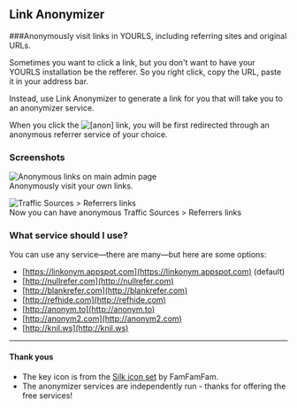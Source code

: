 ## Link Anonymizer
###Anonymously visit links in YOURLS, including referring sites and original URLs.

Sometimes you want to click a link, but you don't want to have your YOURLS installation be the refferer. So you right click, copy the URL, paste it in your address bar. 

Instead, use Link Anonymizer to generate a link for you that will take you to an anonymizer service.

When you click the ![[anon]](https://raw.github.com/katzwebservices/YOURLS-Link-Anonymizer/master/key_go.png) link, you will be first redirected through an anonymous referrer service of your choice.

### Screenshots

![Anonymous links on main admin page](https://raw.github.com/katzwebservices/YOURLS-Link-Anonymizer/master/screenshot-1.png "On the main admin table")  
Anonymously visit your own links.

![Traffic Sources > Referrers links](https://raw.github.com/katzwebservices/YOURLS-Link-Anonymizer/master/screenshot-2.png "Traffic Sources > Referrers links")  
Now you can have anonymous Traffic Sources > Referrers links

### What service should I use?
You can use any service&mdash;there are many&mdash;but here are some options:

* [https://linkonym.appspot.com](https://linkonym.appspot.com) (default)
* [http://nullrefer.com](http://nullrefer.com)
* [http://blankrefer.com](http://blankrefer.com)
* [http://refhide.com](http://refhide.com)
* [http://anonym.to](http://anonym.to)
* [http://anonym2.com](http://anonym2.com)
* [http://knil.ws](http://knil.ws)

----

#### Thank yous
* The key icon is from the [Silk icon set](http://www.famfamfam.com/lab/icons/silk/) by FamFamFam. 
* The anonymizer services are independently run - thanks for offering the free services!